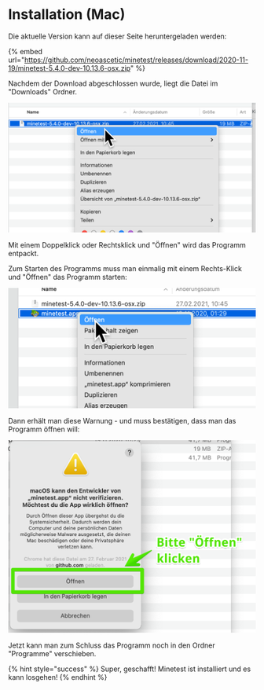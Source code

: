 # Installation \(Mac\)

Die aktuelle Version kann auf dieser Seite heruntergeladen werden:

{% embed url="https://github.com/neoascetic/minetest/releases/download/2020-11-19/minetest-5.4.0-dev-10.13.6-osx.zip" %}

Nachdem der Download abgeschlossen wurde, liegt die Datei im "Downloads" Ordner.

![](../.gitbook/assets/minetest-mac-1.png)

Mit einem Doppelklick oder Rechtsklick und "Öffnen" wird das Programm entpackt.

Zum Starten des Programms muss man einmalig mit einem Rechts-Klick und "Öffnen" das Programm starten:

![](../.gitbook/assets/minetest-mac-2.png)

Dann erhält man diese Warnung - und muss bestätigen, dass man das Programm öffnen will:

![](../.gitbook/assets/minetest-mac-3.png)

Jetzt kann man zum Schluss das Programm noch in den Ordner "Programme" verschieben.

{% hint style="success" %}
Super, geschafft! Minetest ist installiert und es kann losgehen!
{% endhint %}

